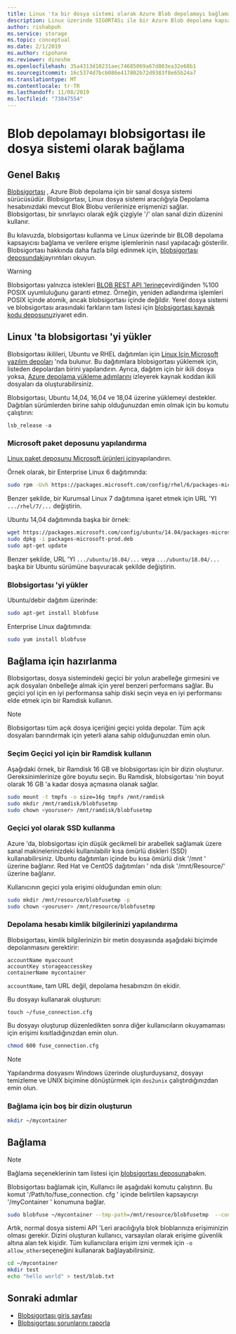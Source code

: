 ```yaml
---
title: Linux 'ta bir dosya sistemi olarak Azure Blob depolamayı bağlama | Microsoft Docs
description: Linux üzerinde SIGORTASı ile bir Azure Blob depolama kapsayıcısı bağlama
author: rishabpoh
ms.service: storage
ms.topic: conceptual
ms.date: 2/1/2019
ms.author: ripohane
ms.reviewer: dineshm
ms.openlocfilehash: 35a4313d10231aec74685069a67d803ea32e68b1
ms.sourcegitcommit: 16c5374d7bcb086e417802b72d9383f8e65b24a7
ms.translationtype: MT
ms.contentlocale: tr-TR
ms.lasthandoff: 11/08/2019
ms.locfileid: "73847554"
---
```

# <a name="how-to-mount-blob-storage-as-a-file-system-with-blobfuse"></a>Blob depolamayı blobsigortası ile dosya sistemi olarak bağlama

## <a name="overview"></a>Genel Bakış
[Blobsigortası](https://github.com/Azure/azure-storage-fuse) , Azure Blob depolama için bir sanal dosya sistemi sürücüsüdür. Blobsigortası, Linux dosya sistemi aracılığıyla Depolama hesabınızdaki mevcut Blok Blobu verilerinize erişmenizi sağlar. Blobsigortası, bir sınırlayıcı olarak eğik çizgiyle '/' olan sanal dizin düzenini kullanır.  

Bu kılavuzda, blobsigortası kullanma ve Linux üzerinde bir BLOB depolama kapsayıcısı bağlama ve verilere erişme işlemlerinin nasıl yapılacağı gösterilir. Blobsigortası hakkında daha fazla bilgi edinmek için, [blobsigortası deposundaki](https://github.com/Azure/azure-storage-fuse)ayrıntıları okuyun.

> [!WARNING]
> Blobsigortası yalnızca istekleri [BLOB REST API 'lerine](https://docs.microsoft.com/rest/api/storageservices/blob-service-rest-api)çevirdiğinden %100 POSIX uyumluluğunu garanti etmez. Örneğin, yeniden adlandırma işlemleri POSIX içinde atomik, ancak blobsigortası içinde değildir.
> Yerel dosya sistemi ve blobsigortası arasındaki farkların tam listesi için [blobsigortası kaynak kodu deposunu](https://github.com/azure/azure-storage-fuse)ziyaret edin.
> 

## <a name="install-blobfuse-on-linux"></a>Linux 'ta blobsigortası 'yi yükler
Blobsigortası ikilileri, Ubuntu ve RHEL dağıtımları için [Linux Için Microsoft yazılım depoları](https://docs.microsoft.com/windows-server/administration/Linux-Package-Repository-for-Microsoft-Software) 'nda bulunur. Bu dağıtımlara blobsigortası yüklemek için, listeden depolardan birini yapılandırın. Ayrıca, dağıtım için bir ikili dosya yoksa, [Azure depolama yükleme adımlarını](https://github.com/Azure/azure-storage-fuse/wiki/1.-Installation#option-2---build-from-source) izleyerek kaynak koddan ikili dosyaları da oluşturabilirsiniz.

Blobsigortası, Ubuntu 14,04, 16,04 ve 18,04 üzerine yüklemeyi destekler. Dağıtılan sürümlerden birine sahip olduğunuzdan emin olmak için bu komutu çalıştırın:
```
lsb_release -a
```

### <a name="configure-the-microsoft-package-repository"></a>Microsoft paket deposunu yapılandırma
[Linux paket deposunu Microsoft ürünleri için](https://docs.microsoft.com/windows-server/administration/Linux-Package-Repository-for-Microsoft-Software)yapılandırın.

Örnek olarak, bir Enterprise Linux 6 dağıtımında:
```bash
sudo rpm -Uvh https://packages.microsoft.com/config/rhel/6/packages-microsoft-prod.rpm
```

Benzer şekilde, bir Kurumsal Linux 7 dağıtımına işaret etmek için URL 'YI `.../rhel/7/...` değiştirin.

Ubuntu 14,04 dağıtımında başka bir örnek:
```bash
wget https://packages.microsoft.com/config/ubuntu/14.04/packages-microsoft-prod.deb
sudo dpkg -i packages-microsoft-prod.deb
sudo apt-get update
```

Benzer şekilde, URL 'YI `.../ubuntu/16.04/...` veya `.../ubuntu/18.04/...` başka bir Ubuntu sürümüne başvuracak şekilde değiştirin.

### <a name="install-blobfuse"></a>Blobsigortası 'yi yükler

Ubuntu/debir dağıtım üzerinde:
```bash
sudo apt-get install blobfuse
```

Enterprise Linux dağıtımında:
```bash    
sudo yum install blobfuse
```

## <a name="prepare-for-mounting"></a>Bağlama için hazırlanma
Blobsigortası, dosya sistemindeki geçici bir yolun arabelleğe girmesini ve açık dosyaları önbelleğe almak için yerel benzeri performans sağlar. Bu geçici yol için en iyi performansa sahip diski seçin veya en iyi performansı elde etmek için bir Ramdisk kullanın. 

> [!NOTE]
> Blobsigortası tüm açık dosya içeriğini geçici yolda depolar. Tüm açık dosyaları barındırmak için yeterli alana sahip olduğunuzdan emin olun. 
> 

### <a name="optional-use-a-ramdisk-for-the-temporary-path"></a>Seçim Geçici yol için bir Ramdisk kullanın
Aşağıdaki örnek, bir Ramdisk 16 GB ve blobsigortası için bir dizin oluşturur. Gereksinimlerinize göre boyutu seçin. Bu Ramdisk, blobsigortası 'nin boyut olarak 16 GB 'a kadar dosya açmasına olanak sağlar. 
```bash
sudo mount -t tmpfs -o size=16g tmpfs /mnt/ramdisk
sudo mkdir /mnt/ramdisk/blobfusetmp
sudo chown <youruser> /mnt/ramdisk/blobfusetmp
```

### <a name="use-an-ssd-as-a-temporary-path"></a>Geçici yol olarak SSD kullanma
Azure 'da, blobsigortası için düşük gecikmeli bir arabellek sağlamak üzere sanal makinelerinizdeki kullanılabilir kısa ömürlü diskleri (SSD) kullanabilirsiniz. Ubuntu dağıtımları içinde bu kısa ömürlü disk '/mnt ' üzerine bağlanır. Red Hat ve CentOS dağıtımları ' nda disk '/mnt/Resource/' üzerine bağlanır.

Kullanıcının geçici yola erişimi olduğundan emin olun:
```bash
sudo mkdir /mnt/resource/blobfusetmp -p
sudo chown <youruser> /mnt/resource/blobfusetmp
```

### <a name="configure-your-storage-account-credentials"></a>Depolama hesabı kimlik bilgilerinizi yapılandırma
Blobsigortası, kimlik bilgilerinizin bir metin dosyasında aşağıdaki biçimde depolanmasını gerektirir: 

```
accountName myaccount
accountKey storageaccesskey
containerName mycontainer
```
`accountName`, tam URL değil, depolama hesabınızın ön ekidir.

Bu dosyayı kullanarak oluşturun:

```
touch ~/fuse_connection.cfg
```

Bu dosyayı oluşturup düzenledikten sonra diğer kullanıcıların okuyamaması için erişimi kısıtladığınızdan emin olun.
```bash
chmod 600 fuse_connection.cfg
```

> [!NOTE]
> Yapılandırma dosyasını Windows üzerinde oluşturduysanız, dosyayı temizleme ve UNIX biçimine dönüştürmek için `dos2unix` çalıştırdığınızdan emin olun. 
>

### <a name="create-an-empty-directory-for-mounting"></a>Bağlama için boş bir dizin oluşturun
```bash
mkdir ~/mycontainer
```

## <a name="mount"></a>Bağlama

> [!NOTE]
> Bağlama seçeneklerinin tam listesi için [blobsigortası deposuna](https://github.com/Azure/azure-storage-fuse#mount-options)bakın.  
> 

Blobsigortası bağlamak için, Kullanıcı ile aşağıdaki komutu çalıştırın. Bu komut '/Path/to/fuse_connection. cfg ' içinde belirtilen kapsayıcıyı '/myContainer ' konumuna bağlar.

```bash
sudo blobfuse ~/mycontainer --tmp-path=/mnt/resource/blobfusetmp  --config-file=/path/to/fuse_connection.cfg -o attr_timeout=240 -o entry_timeout=240 -o negative_timeout=120
```

Artık, normal dosya sistemi API 'Leri aracılığıyla blok bloblarınıza erişiminizin olması gerekir. Dizini oluşturan kullanıcı, varsayılan olarak erişime güvenlik altına alan tek kişidir. Tüm kullanıcılara erişim izni vermek için ```-o allow_other```seçeneğini kullanarak bağlayabilirsiniz. 

```bash
cd ~/mycontainer
mkdir test
echo "hello world" > test/blob.txt
```

## <a name="next-steps"></a>Sonraki adımlar

* [Blobsigortası giriş sayfası](https://github.com/Azure/azure-storage-fuse#blobfuse)
* [Blobsigortası sorunlarını raporla](https://github.com/Azure/azure-storage-fuse/issues) 

